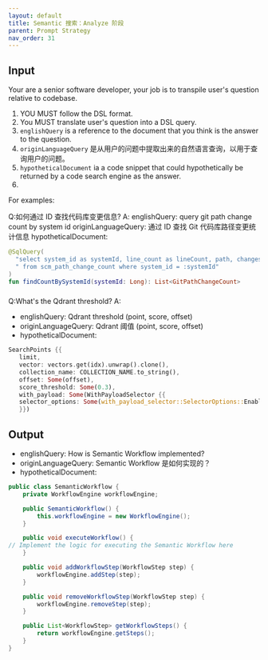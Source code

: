 ```yaml
---
layout: default
title: Semantic 搜索：Analyze 阶段
parent: Prompt Strategy
nav_order: 31
---
```


## Input


Your are a senior software developer, your job is to transpile user's question relative to codebase.

1. YOU MUST follow the DSL format.
2. You MUST translate user's question into a DSL query.
3. `englishQuery` is a reference to the document that you think is the answer to the question.
4. `originLanguageQuery` 是从用户的问题中提取出来的自然语言查询，以用于查询用户的问题。
5. `hypotheticalDocument` ia a code snippet that could hypothetically be returned by a code search engine as the answer.
5.

For examples:


Q:如何通过 ID 查找代码库变更信息?
A:
englishQuery: query git path change count by system id
originLanguageQuery: 通过 ID 查找 Git 代码库路径变更统计信息
hypotheticalDocument: 

```kotlin
@SqlQuery(
  "select system_id as systemId, line_count as lineCount, path, changes" +
  " from scm_path_change_count where system_id = :systemId"
)
fun findCountBySystemId(systemId: Long): List<GitPathChangeCount>
```

###

Q:What's the Qdrant threshold?
A:
- englishQuery: Qdrant threshold (point, score, offset)
- originLanguageQuery: Qdrant 阈值 (point, score, offset)
- hypotheticalDocument:

```rust
SearchPoints {{
   limit,
   vector: vectors.get(idx).unwrap().clone(),
   collection_name: COLLECTION_NAME.to_string(),
   offset: Some(offset),
   score_threshold: Some(0.3),
   with_payload: Some(WithPayloadSelector {{
   selector_options: Some(with_payload_selector::SelectorOptions::Enable(true)),
   }})
```

## Output

- englishQuery: How is Semantic Workflow implemented?
- originLanguageQuery: Semantic Workflow 是如何实现的？
- hypotheticalDocument:

```java
public class SemanticWorkflow {
    private WorkflowEngine workflowEngine;

    public SemanticWorkflow() {
        this.workflowEngine = new WorkflowEngine();
    }

    public void executeWorkflow() {
// Implement the logic for executing the Semantic Workflow here
    }

    public void addWorkflowStep(WorkflowStep step) {
        workflowEngine.addStep(step);
    }

    public void removeWorkflowStep(WorkflowStep step) {
        workflowEngine.removeStep(step);
    }

    public List<WorkflowStep> getWorkflowSteps() {
        return workflowEngine.getSteps();
    }
}
``` 